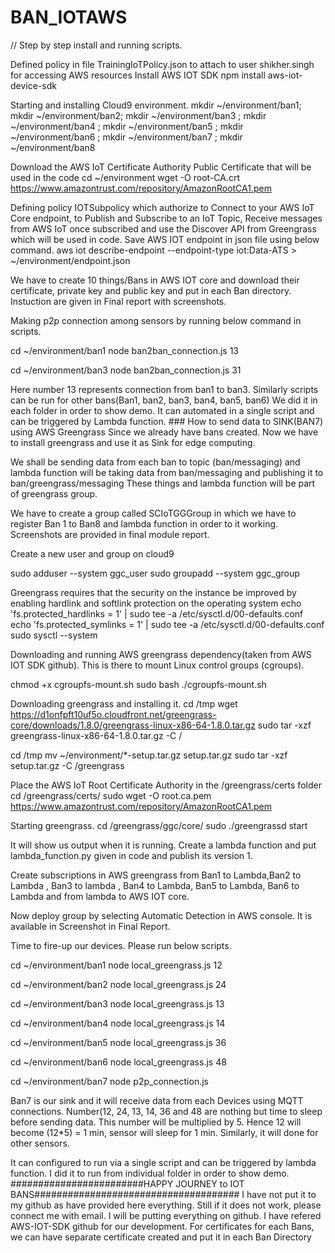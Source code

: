 # BAN_IOTAWS

// Step by step install and running scripts.

Defined policy in file TrainingIoTPolicy.json to attach to user shikher.singh for accessing AWS resources
Install AWS IOT SDK
npm install aws-iot-device-sdk

Starting and installing Cloud9 environment.
mkdir ~/environment/ban1; mkdir ~/environment/ban2; mkdir ~/environment/ban3 ; mkdir ~/environment/ban4 ; mkdir ~/environment/ban5 ; mkdir ~/environment/ban6 ; mkdir ~/environment/ban7 ; mkdir ~/environment/ban8

Download the AWS IoT Certificate Authority Public Certificate that will be used in the code
cd ~/environment wget -O root-CA.crt https://www.amazontrust.com/repository/AmazonRootCA1.pem

Defining policy IOTSubpolicy which authorize to Connect to your AWS IoT Core endpoint, to Publish and Subscribe to an IoT Topic, Receive messages from AWS IoT once subscribed and use the Discover API from Greengrass which will be used in code.
Save AWS IOT endpoint in json file using below command.
aws iot describe-endpoint --endpoint-type iot:Data-ATS > ~/environment/endpoint.json

We have to create 10 things/Bans in AWS IOT core and download their certificate, private key and public key and put in each Ban directory. Instuction are given in Final report with screenshots.

Making p2p connection among sensors by running below command in scripts.

cd ~/environment/ban1 node ban2ban_connection.js 13

cd ~/environment/ban3 node ban2ban_connection.js 31

Here number 13 represents connection from ban1 to ban3.
Similarly scripts can be run for other bans(Ban1, ban2, ban3, ban4, ban5, ban6)
We did it in each folder in order to show demo. It can automated in a single script and can be triggered by Lambda function.
                ### How to send data to SINK(BAN7) using AWS Greengrass
Since we already have bans created. Now we have to install greengrass and use it as Sink for edge computing.

We shall be sending data from each ban to topic (ban/messaging) and lambda function will be taking data from ban/messaging and publishing it to ban/greengrass/messaging These things and lambda function will be part of greengrass group.

We have to create a group called SCIoTGGGroup in which we have to register Ban 1 to Ban8 and lambda function in order to it working. Screenshots are provided in final module report.

Create a new user and group on cloud9

sudo adduser --system ggc_user sudo groupadd --system ggc_group

Greengrass requires that the security on the instance be improved by enabling hardlink and softlink protection on the operating system echo 'fs.protected_hardlinks = 1' | sudo tee -a /etc/sysctl.d/00-defaults.conf echo 'fs.protected_symlinks = 1' | sudo tee -a /etc/sysctl.d/00-defaults.conf sudo sysctl --system

Downloading and running AWS greengrass dependency(taken from AWS IOT SDK github). This is there to mount Linux control groups (cgroups).

chmod +x cgroupfs-mount.sh sudo bash ./cgroupfs-mount.sh

Downloading greengrass and installing it.
cd /tmp wget https://d1onfpft10uf5o.cloudfront.net/greengrass-core/downloads/1.8.0/greengrass-linux-x86-64-1.8.0.tar.gz sudo tar -xzf greengrass-linux-x86-64-1.8.0.tar.gz -C /

cd /tmp mv ~/environment/*-setup.tar.gz setup.tar.gz sudo tar -xzf setup.tar.gz -C /greengrass

Place the AWS IoT Root Certificate Authority in the /greengrass/certs folder
cd /greengrass/certs/ sudo wget -O root.ca.pem https://www.amazontrust.com/repository/AmazonRootCA1.pem

Starting greengrass.
cd /greengrass/ggc/core/ sudo ./greengrassd start

It will show us output when it is running.
Create a lambda function and put lambda_function.py given in code and publish its version 1.

Create subscriptions in AWS greengrass from Ban1 to Lambda,Ban2 to Lambda , Ban3 to lambda , Ban4 to Lambda, Ban5 to Lambda, Ban6 to Lambda and from lambda to AWS IOT core.

Now deploy group by selecting Automatic Detection in AWS console. It is available in Screenshot in Final Report.

Time to fire-up our devices. Please run below scripts.

cd ~/environment/ban1 node local_greengrass.js 12

cd ~/environment/ban2 node local_greengrass.js 24

cd ~/environment/ban3 node local_greengrass.js 13

cd ~/environment/ban4 node local_greengrass.js 14

cd ~/environment/ban5 node local_greengrass.js 36

cd ~/environment/ban6 node local_greengrass.js 48

cd ~/environment/ban7 node p2p_connection.js

Ban7 is our sink and it will receive data from each Devices using MQTT connections.
Number(12, 24, 13, 14, 36 and 48 are nothing but time to sleep before sending data. This number will be multiplied by 5. Hence 12 will become
(12*5) = 1 min, sensor will sleep for 1 min. Similarly, it will done for other sensors.

It can configured to run via a single script and can be triggered by lambda function. I did it to run from individual folder in order to show demo.
########################HAPPY JOURNEY to IOT BANS##################################### I have not put it to my github as have provided here everything. Still if it does not work, please connect me with email. I will be putting everything on github. I have refered AWS-IOT-SDK github for our development. For certificates for each Bans, we can have separate certificate created and put it in each Ban Directory
